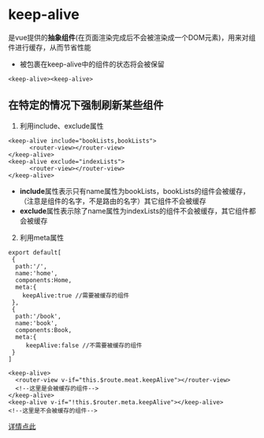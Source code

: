 # keep-alive
是vue提供的**抽象组件**(在页面渲染完成后不会被渲染成一个DOM元素)，用来对组件进行缓存，从而节省性能
- 被包裹在keep-alive中的组件的状态将会被保留
```
<keep-alive><keep-alive>
```

## 在特定的情况下强制刷新某些组件
1. 利用include、exclude属性
```
<keep-alive include="bookLists,bookLists">
      <router-view></router-view>
</keep-alive>
<keep-alive exclude="indexLists">
      <router-view></router-view>
</keep-alive>
```
- **include**属性表示只有name属性为bookLists，bookLists的组件会被缓存，（注意是组件的名字，不是路由的名字）其它组件不会被缓存
- **exclude**属性表示除了name属性为indexLists的组件不会被缓存，其它组件都会被缓存

2. 利用meta属性
```
export default[
 {
  path:'/',
  name:'home',
  components:Home,
  meta:{
    keepAlive:true //需要被缓存的组件
 },
 {
  path:'/book',
  name:'book',
  components:Book,
  meta:{
     keepAlive:false //不需要被缓存的组件
 } 
]

<keep-alive>
  <router-view v-if="this.$route.meat.keepAlive"></router-view>
  <!--这里是会被缓存的组件-->
</keep-alive>
<keep-alive v-if="!this.$router.meta.keepAlive"></keep-alive>
<!--这里是不会被缓存的组件-->
```

[详情点此](https://www.jianshu.com/p/4b55d312d297)